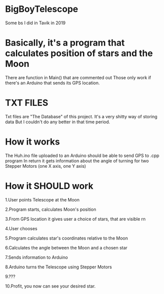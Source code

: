 # BigBoyTelescope
Some bs I did in Tavik in 2019

# Basically, it's a program that calculates position of stars and the Moon
There are function in Main() that are commented out
Those only work if there's an Arduino that sends its GPS location.

# TXT FILES
Txt files are "The Database" of this project. It's a very shitty way of storing data
But I couldn't do any better in that time period.

# How it works
The Huh.ino file uploaded to an Arduino should be able to send GPS to .cpp program
In return it gets information about the angle of turning for two Stepper Motors (one X axis, one Y axis)

# How it SHOULD work
1.User points Telescope at the Moon

2.Program starts, calculates Moon's position

3.From GPS location it gives user a choice of stars, that are visible rn

4.User chooses

5.Program calculates star's coordinates relative to the Moon

6.Calculates the angle between the Moon and a chosen star

7.Sends information to Arduino

8.Arduino turns the Telescope using Stepper Motors

9.???

10.Profit, you now can see your desired star.
